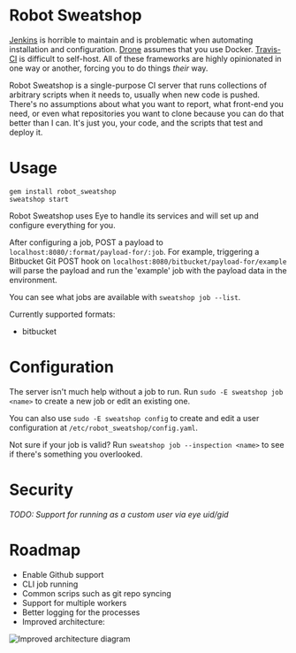 # Robot Sweatshop

[Jenkins](http://jenkins-ci.org/) is horrible to maintain and is problematic when automating installation and configuration. [Drone](https://drone.io/) assumes that you use Docker. [Travis-CI](https://travis-ci.org/recent) is difficult to self-host. All of these frameworks are highly opinionated in one way or another, forcing you to do things _their_ way.

Robot Sweatshop is a single-purpose CI server that runs collections of arbitrary scripts when it needs to, usually when new code is pushed. There's no assumptions about what you want to report, what front-end you need, or even what repositories you want to clone because you can do that better than I can. It's just you, your code, and the scripts that test and deploy it.

# Usage

```
gem install robot_sweatshop
sweatshop start
```

Robot Sweatshop uses Eye to handle its services and will set up and configure everything for you.

After configuring a job, POST a payload to `localhost:8080/:format/payload-for/:job`. For example, triggering a Bitbucket Git POST hook on `localhost:8080/bitbucket/payload-for/example` will parse the payload and run the 'example' job with the payload data in the environment.

You can see what jobs are available with `sweatshop job --list`.

Currently supported formats:

- bitbucket

# Configuration

The server isn't much help without a job to run. Run `sudo -E sweatshop job <name>` to create a new job or edit an existing one.

You can also use `sudo -E sweatshop config` to create and edit a user configuration at `/etc/robot_sweatshop/config.yaml`.

Not sure if your job is valid? Run `sweatshop job --inspection <name>` to see if there's something you overlooked.

# Security

_TODO: Support for running as a custom user via eye uid/gid_

# Roadmap

- Enable Github support
- CLI job running
- Common scrips such as git repo syncing
- Support for multiple workers
- Better logging for the processes
- Improved architecture:

![Improved architecture diagram](http://40.media.tumblr.com/8a5b6ca59c0d93c4ce6fc6b733932a5f/tumblr_nko478zp9N1qh941oo1_1280.jpg)
